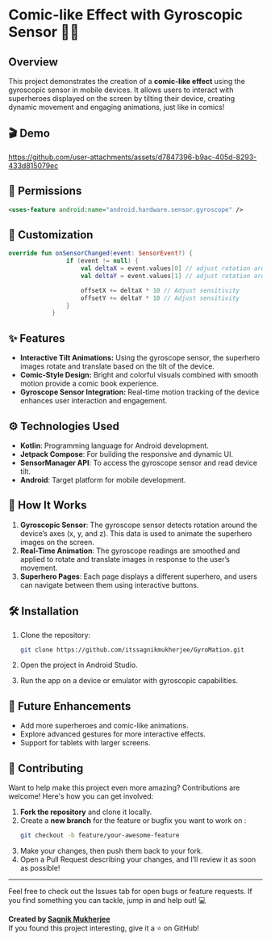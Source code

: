 # Comic-like Effect with Gyroscopic Sensor 📱🎨

## Overview

This project demonstrates the creation of a **comic-like effect** using the gyroscopic sensor in mobile devices. It allows users to interact with superheroes displayed on the screen by tilting their device, creating dynamic movement and engaging animations, just like in comics!

## 🎬 Demo

https://github.com/user-attachments/assets/d7847396-b9ac-405d-8293-433d815079ec


## 📲 Permissions

```xml
<uses-feature android:name="android.hardware.sensor.gyroscope" />
```
## 🎨 Customization

```kotlin
override fun onSensorChanged(event: SensorEvent?) {
                if (event != null) {
                    val deltaX = event.values[0] // adjust rotation around x-axis
                    val deltaY = event.values[1] // adjust rotation around y-axis

                    offsetX += deltaX * 10 // Adjust sensitivity
                    offsetY += deltaY * 10 // Adjust sensitivity
                }
            }
```

## ✨ Features
- **Interactive Tilt Animations:** Using the gyroscope sensor, the superhero images rotate and translate based on the tilt of the device.
- **Comic-Style Design:** Bright and colorful visuals combined with smooth motion provide a comic book experience.
- **Gyroscope Sensor Integration:** Real-time motion tracking of the device enhances user interaction and engagement.

## ⚙️ Technologies Used
- **Kotlin**: Programming language for Android development.
- **Jetpack Compose**: For building the responsive and dynamic UI.
- **SensorManager API**: To access the gyroscope sensor and read device tilt.
- **Android**: Target platform for mobile development.

## 🚀 How It Works

1. **Gyroscopic Sensor**: The gyroscope sensor detects rotation around the device’s axes (x, y, and z). This data is used to animate the superhero images on the screen.
2. **Real-Time Animation**: The gyroscope readings are smoothed and applied to rotate and translate images in response to the user’s movement.
3. **Superhero Pages**: Each page displays a different superhero, and users can navigate between them using interactive buttons.

## 🛠 Installation

1. Clone the repository:
    ```bash
    git clone https://github.com/itssagnikmukherjee/GyroMation.git
    ```

2. Open the project in Android Studio.

3. Run the app on a device or emulator with gyroscopic capabilities.


## 🌟 Future Enhancements
- Add more superheroes and comic-like animations.
- Explore advanced gestures for more interactive effects.
- Support for tablets with larger screens.

## 💬 Contributing
Want to help make this project even more amazing? Contributions are welcome! Here's how you can get involved:
1. **Fork the repository** and clone it locally.
2. Create a **new branch** for the feature or bugfix you want to work on :
   ```bash
   git checkout -b feature/your-awesome-feature
   ```
3. Make your changes, then push them back to your fork.
4. Open a Pull Request describing your changes, and I’ll review it as soon as possible! 
---

Feel free to check out the Issues tab for open bugs or feature requests. If you find something you can tackle, jump in and help out! 💻

**Created by [Sagnik Mukherjee](https://github.com/itssagnikmukherjee)**  
If you found this project interesting, give it a ⭐ on GitHub!
